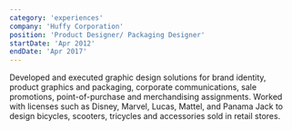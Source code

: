 ```yaml
---
category: 'experiences'
company: 'Huffy Corporation'
position: 'Product Designer/ Packaging Designer'
startDate: 'Apr 2012'
endDate: 'Apr 2017'
---
```


Developed and executed graphic design solutions for brand identity, product graphics and packaging, corporate communications, sale promotions, point-of-purchase and merchandising assignments. Worked with licenses such as Disney, Marvel, Lucas, Mattel, and Panama Jack to design bicycles, scooters, tricycles and accessories sold in retail stores.

